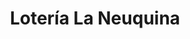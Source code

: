 ---
title: "Lotería La Neuquina"
url: /neuquen/loteria-la-neuquina-domingo-faustino-sarmiento-2/
shop: lotería
---